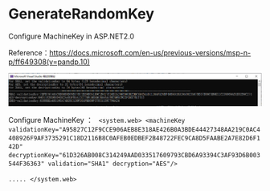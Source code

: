 # GenerateRandomKey
Configure MachineKey in ASP.NET2.0

Reference：https://docs.microsoft.com/en-us/previous-versions/msp-n-p/ff649308(v=pandp.10)

![](README.assets/result.png)

Configure  MachineKey ：
` <system.web>
    <machineKey   validationKey="A95827C12F9CCE906AEB8E318AE426B0A3BDE44427348AA219C0AC4408926F9AF3735291C18D2116B8C0AFEB0EDBEF2B48722FEC9CA8D5FAABE2A7E82D6F142D"
    decryptionKey="61D326AB008C314249AAD033517609793CBD6A93394C3AF93D6B003544F36363"
    validation="SHA1"
    decryption="AES"/>` 

`.....
  </system.web>`

